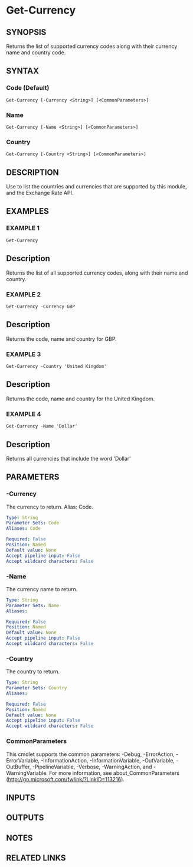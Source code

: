 # Get-Currency

## SYNOPSIS
Returns the list of supported currency codes along with their currency name and country code.

## SYNTAX

### Code (Default)
```
Get-Currency [-Currency <String>] [<CommonParameters>]
```

### Name
```
Get-Currency [-Name <String>] [<CommonParameters>]
```

### Country
```
Get-Currency [-Country <String>] [<CommonParameters>]
```

## DESCRIPTION
Use to list the countries and currencies that are supported by this module, and the Exchange Rate API.

## EXAMPLES

### EXAMPLE 1
```
Get-Currency
```

Description
-----------
Returns the list of all supported currency codes, along with their name and country.

### EXAMPLE 2
```
Get-Currency -Currency GBP
```

Description
-----------
Returns the code, name and country for GBP.

### EXAMPLE 3
```
Get-Currency -Country 'United Kingdom'
```

Description
-----------
Returns the code, name and country for the United Kingdom.

### EXAMPLE 4
```
Get-Currency -Name 'Dollar'
```

Description
-----------
Returns all currencies that include the word 'Dollar'

## PARAMETERS

### -Currency
The currency to return.
Alias: Code.

```yaml
Type: String
Parameter Sets: Code
Aliases: Code

Required: False
Position: Named
Default value: None
Accept pipeline input: False
Accept wildcard characters: False
```

### -Name
The currency name to return.

```yaml
Type: String
Parameter Sets: Name
Aliases:

Required: False
Position: Named
Default value: None
Accept pipeline input: False
Accept wildcard characters: False
```

### -Country
The country to return.

```yaml
Type: String
Parameter Sets: Country
Aliases:

Required: False
Position: Named
Default value: None
Accept pipeline input: False
Accept wildcard characters: False
```

### CommonParameters
This cmdlet supports the common parameters: -Debug, -ErrorAction, -ErrorVariable, -InformationAction, -InformationVariable, -OutVariable, -OutBuffer, -PipelineVariable, -Verbose, -WarningAction, and -WarningVariable.
For more information, see about_CommonParameters (http://go.microsoft.com/fwlink/?LinkID=113216).

## INPUTS

## OUTPUTS

## NOTES

## RELATED LINKS
